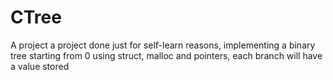 # CTree

A project a project done just for self-learn reasons, implementing a binary tree starting from 0 using struct, malloc and pointers, each branch will have a value stored
